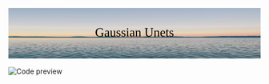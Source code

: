 ![Gaussian Unet](https://github.com/eshaanmandal/Gaussian-Unets/blob/master/images/Gaussian_Unets.png)

![Code preview]()
